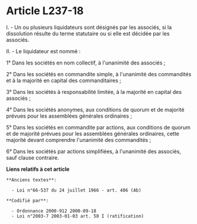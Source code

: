 # Article L237-18

I. - Un ou plusieurs liquidateurs sont désignés par les associés, si la dissolution résulte du terme statutaire ou si elle
est décidée par les associés.

II. - Le liquidateur est nommé :

1° Dans les sociétés en nom collectif, à l'unanimité des associés ;

2° Dans les sociétés en commandite simple, à l'unanimité des commandités et à la majorité en capital des commanditaires ;

3° Dans les sociétés à responsabilité limitée, à la majorité en capital des associés ;

4° Dans les sociétés anonymes, aux conditions de quorum et de majorité prévues pour les assemblées générales ordinaires ;

5° Dans les sociétés en commandite par actions, aux conditions de quorum et de majorité prévues pour les assemblées générales
ordinaires, cette majorité devant comprendre l'unanimité des commandités ;

6° Dans les sociétés par actions simplifiées, à l'unanimité des associés, sauf clause contraire.

**Liens relatifs à cet article**

	**Anciens textes**:

	  - Loi n°66-537 du 24 juillet 1966 - art. 406 (Ab)

	**Codifié par**:

	  - Ordonnance 2000-912 2000-09-18
	  - Loi n°2003-7 2003-01-03 art. 50 I (ratification)
